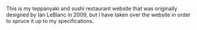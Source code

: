 This is my teppanyaki and sushi restaurant website that was originally designed by Ian LeBlanc in 2009, but I have taken over the website in order to spruce it up to my specifications.